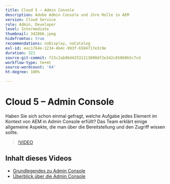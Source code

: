 ```yaml
---
title: Cloud 5 – Admin Console
description: Adobe Admin Console und ihre Rolle in AEM
version: Cloud Service
role: Admin, Developer
level: Intermediate
thumbnail: 342866.jpeg
hidefromtoc: true
recommendations: noDisplay, noCatalog
exl-id: eec1764e-1234-4b4c-993f-6584717e3c9e
duration: 321
source-git-commit: f23c2ab86d42531113690df2e342c65060b5c7cd
workflow-type: tm+mt
source-wordcount: '64'
ht-degree: 100%

---
```


# Cloud 5 – Admin Console

Haben Sie sich schon einmal gefragt, welche Aufgabe jedes Element im Kontext von AEM in Admin Console erfüllt? Das Team erklärt einige allgemeine Aspekte, die man über die Bereitstellung und den Zugriff wissen sollte.

>[!VIDEO](https://video.tv.adobe.com/v/342866?quality=12&learn=on)

## Inhalt dieses Videos

+ [Grundlegendes zu Admin Console](https://experienceleague.adobe.com/docs/experience-manager-cloud-service/content/onboarding/onboarding-concepts/admin-console.html?lang=de)
+ [Überblick über die Admin Console](https://helpx.adobe.com/de/enterprise/using/admin-console.html)
